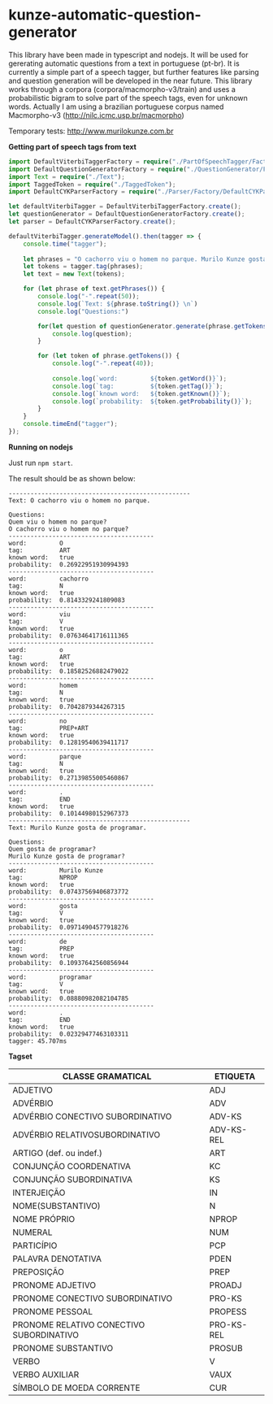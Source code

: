 # kunze-automatic-question-generator
This library have been made in typescript and nodejs. It will be used for gererating automatic questions from a text in portuguese (pt-br). It is currently a simple part of a speech tagger, but further features like parsing and question generation will be developed in the near future. This library works through a corpora (corpora/macmorpho-v3/train) and uses a probabilistic bigram to solve part of the speech tags, even for unknown words. Actually I am using a brazilian portuguese corpus named Macmorpho-v3 (http://nilc.icmc.usp.br/macmorpho)

Temporary tests: http://www.murilokunze.com.br

<strong>Getting part of speech tags from text</strong>

```typescript
import DefaultViterbiTaggerFactory = require("./PartOfSpeechTagger/Factory/DefaultViterbiTaggerFactory");
import DefaultQuestionGeneratorFactory = require("./QuestionGenerator/Factory/DefaultQuestionGeneratorFactory");
import Text = require("./Text");
import TaggedToken = require("./TaggedToken");
import DefaultCYKParserFactory = require("./Parser/Factory/DefaultCYKParserFactory");

let defaultViterbiTagger = DefaultViterbiTaggerFactory.create();
let questionGenerator = DefaultQuestionGeneratorFactory.create();
let parser = DefaultCYKParserFactory.create();

defaultViterbiTagger.generateModel().then(tagger => {
    console.time("tagger");
    
    let phrases = "O cachorro viu o homem no parque. Murilo Kunze gosta de programar.";
    let tokens = tagger.tag(phrases);
    let text = new Text(tokens);

    for (let phrase of text.getPhrases()) {
        console.log("-".repeat(50));
        console.log(`Text: ${phrase.toString()} \n`)
        console.log("Questions:")

        for(let question of questionGenerator.generate(phrase.getTokens())) {
            console.log(question);
        }

        for (let token of phrase.getTokens()) {
            console.log("-".repeat(40));
            
            console.log(`word:         ${token.getWord()}`);
            console.log(`tag:          ${token.getTag()}`);
            console.log(`known word:   ${token.getKnown()}`);
            console.log(`probability:  ${token.getProbability()}`);
        }
    }
    console.timeEnd("tagger");
});
```

<strong>Running on nodejs</strong>

Just run ```npm start```.

The result should be as shown below:
```
--------------------------------------------------
Text: O cachorro viu o homem no parque.

Questions:
Quem viu o homem no parque?
O cachorro viu o homem no parque?
----------------------------------------
word:         O
tag:          ART
known word:   true
probability:  0.26922951930994393
----------------------------------------
word:         cachorro
tag:          N
known word:   true
probability:  0.8143329241809083
----------------------------------------
word:         viu
tag:          V
known word:   true
probability:  0.07634641716111365
----------------------------------------
word:         o
tag:          ART
known word:   true
probability:  0.18582526882479022
----------------------------------------
word:         homem
tag:          N
known word:   true
probability:  0.7042879344267315
----------------------------------------
word:         no
tag:          PREP+ART
known word:   true
probability:  0.12819540639411717
----------------------------------------
word:         parque
tag:          N
known word:   true
probability:  0.27139855005460867
----------------------------------------
word:         .
tag:          END
known word:   true
probability:  0.10144980152967373
--------------------------------------------------
Text: Murilo Kunze gosta de programar.

Questions:
Quem gosta de programar?
Murilo Kunze gosta de programar?
----------------------------------------
word:         Murilo Kunze
tag:          NPROP
known word:   true
probability:  0.07437569406873772
----------------------------------------
word:         gosta
tag:          V
known word:   true
probability:  0.09714904577918276
----------------------------------------
word:         de
tag:          PREP
known word:   true
probability:  0.10937642560856944
----------------------------------------
word:         programar
tag:          V
known word:   true
probability:  0.08880982082104785
----------------------------------------
word:         .
tag:          END
known word:   true
probability:  0.02329477463103311
tagger: 45.707ms
```

<strong>Tagset</strong>

<table>
    <thead>
        <tr>
            <th>CLASSE GRAMATICAL</th>
            <th>ETIQUETA</th>
        </tr>
    </thead>
    <tbody>
        <tr>
            <td>ADJETIVO</td>
            <td>ADJ</td>
        </tr>
        <tr>
            <td>ADVÉRBIO</td>
            <td>ADV</td>
        </tr>
        <tr>
            <td>ADVÉRBIO CONECTIVO SUBORDINATIVO</td>
            <td>ADV-KS</td>
        </tr>
        <tr>
            <td>ADVÉRBIO RELATIVOSUBORDINATIVO</td>
            <td>ADV-KS-REL</td>
        </tr>
        <tr>
            <td>ARTIGO (def. ou indef.)</td>
            <td>ART</td>
        </tr>
        <tr>
            <td>CONJUNÇÃO COORDENATIVA </td>
            <td>KC</td>
        </tr>
        <tr>
            <td>CONJUNÇÃO SUBORDINATIVA</td>
            <td>KS</td>
        </tr>
        <tr>
            <td>INTERJEIÇÃO </td>
            <td>IN</td>
        </tr>
        <tr>
            <td>NOME(SUBSTANTIVO)</td>
            <td>N</td>
        </tr>
        <tr>
            <td>NOME PRÓPRIO</td>
            <td>NPROP</td>
        </tr>
        <tr>
            <td>NUMERAL</td>
            <td>NUM</td>
        </tr>
        <tr>
            <td>PARTICÍPIO</td>
            <td>PCP</td>
        </tr>
        <tr>
            <td>PALAVRA DENOTATIVA </td>
            <td>PDEN</td>
        </tr>
        <tr>
            <td>PREPOSIÇÃO</td>
            <td>PREP</td>
        </tr>
        <tr>
            <td>PRONOME ADJETIVO</td>
            <td>PROADJ</td>
        </tr>
        <tr>
            <td>PRONOME CONECTIVO SUBORDINATIVO</td>
            <td>PRO-KS</td>
        </tr>
        <tr>
            <td>PRONOME PESSOAL</td>
            <td>PROPESS</td>
        </tr>
        <tr>
            <td>PRONOME RELATIVO CONECTIVO SUBORDINATIVO</td>
            <td>PRO-KS-REL</td>
        </tr>
        <tr>
            <td>PRONOME SUBSTANTIVO</td>
            <td>PROSUB</td>
        </tr>
        <tr>
            <td>VERBO</td>
            <td>V</td>
        </tr>
        <tr>
            <td>VERBO AUXILIAR</td>
            <td>VAUX</td>
        </tr>
        <tr>
            <td>SÍMBOLO DE MOEDA CORRENTE</td>
            <td>CUR</td>
        </tr>
    </tbody>
</table>